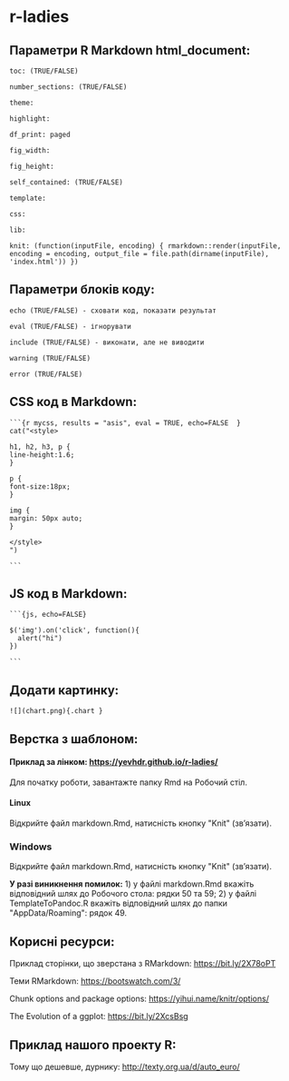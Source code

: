# r-ladies



## Параметри R Markdown html_document:

    toc: (TRUE/FALSE)

    number_sections: (TRUE/FALSE)

    theme:

    highlight:

    df_print: paged

    fig_width:

    fig_height:

    self_contained: (TRUE/FALSE)

    template:

    сss:

    lib:

    knit: (function(inputFile, encoding) { rmarkdown::render(inputFile, encoding = encoding, output_file = file.path(dirname(inputFile), 'index.html')) })


## Параметри блоків коду:

    echo (TRUE/FALSE) - сховати код, показати результат

    eval (TRUE/FALSE) - ігнорувати

    include (TRUE/FALSE) - виконати, але не виводити

    warning (TRUE/FALSE)

    error (TRUE/FALSE)


## CSS код в Markdown:

    ```{r mycss, results = "asis", eval = TRUE, echo=FALSE  }
    cat("<style>

    h1, h2, h3, p {
    line-height:1.6;
    }

    p {
    font-size:18px;
    }

    img {
    margin: 50px auto;
    }

    </style>
    ")

    ```

## JS код в Markdown:

    ```{js, echo=FALSE}

    $('img').on('click', function(){
      alert("hi")
    })

    ```


## Додати картинку:
```![](chart.png){.chart }```


## Верстка з шаблоном:
#### Приклад за лінком: https://yevhdr.github.io/r-ladies/

Для початку роботи, завантажте папку Rmd на Робочий стіл.

#### Linux
Відкрийте файл markdown.Rmd, натисність кнопку "Knit" (звʼязати).

### Windows
Відкрийте файл markdown.Rmd, натисність кнопку "Knit" (звʼязати).

**У разі виникнення помилок:**
    1) у файлі markdown.Rmd вкажіть відповідний шлях до Робочого стола: рядки 50 та 59;
    2) у файлі TemplateToPandoc.R вкажіть відповідний шлях до папки "AppData/Roaming": рядок 49.


## Корисні ресурси:
Приклад сторінки, що зверстана з RMarkdown: https://bit.ly/2X78oPT

Теми RMarkdown: https://bootswatch.com/3/

Chunk options and package options: https://yihui.name/knitr/options/

The Evolution of a ggplot: https://bit.ly/2XcsBsg


## Приклад нашого проекту R:

Тому що дешевше, дурнику: http://texty.org.ua/d/auto_euro/


